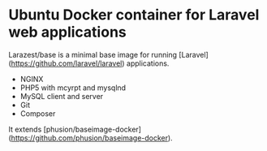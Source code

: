 Ubuntu Docker container for Laravel web applications
====================================================

Larazest/base is a minimal base image for running [Laravel]
(https://github.com/laravel/laravel) applications.

- NGINX
- PHP5 with mcyrpt and mysqlnd
- MySQL client and server
- Git
- Composer

It extends [phusion/baseimage-docker]
(https://github.com/phusion/baseimage-docker).